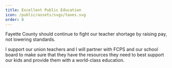```yaml
---
title: Excellent Public Education
icon: /public/assets/svgs/taxes.svg
order: 8
---
```


Fayette County should continue to fight our teacher shortage by raising pay, not lowering standards.

I support our union teachers and I will partner with FCPS and our school board to make sure that they have the resources they need to best support our kids and provide them with a world-class education.
